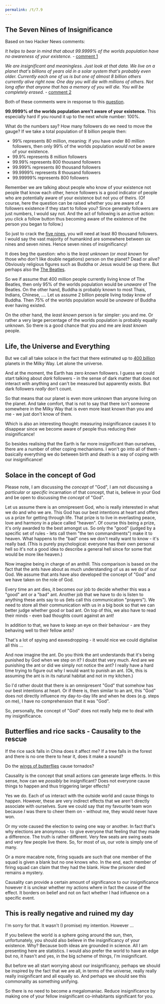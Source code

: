 ```yaml
---
permalink: /t/7.9
---
```


## The Seven Nines of Insignificance

Based on two Hacker News comments:

*It helps to bear in mind that about 99.9999% of the worlds population have no awareness of your existence.* - [comment 1](https://news.ycombinator.com/item?id=30231627)

*We are insignificant and meaningless. Just look at that data. We live on a planet that's billions of years old in a solar system that's probably even older. Currently each one of us is but one of almost 8 billion others currently alive right now. One day you will die with millions of others. Not long after that anyone that has a memory of you will die. You will be completely erased.* - [comment 2](https://news.ycombinator.com/item?id=30233933)

Both of these comments were in response to this [question](https://news.ycombinator.com/item?id=30230620).

**99.9999% of the worlds population aren't aware of your existence.** This especially hard if you round it up to the next whole number: 100%.

What do the numbers say? How many followers do we need to move the gauge? If we take a total population of 8 billion people then:

- 99% represents 80 million, meaning: if you have under 80 million followers, then only 99% of the worlds population *would not* be aware of your existence.
- 99.9% represents 8 million followers
- 99.99% represents 800 thousand followers
- 99.999% represents 80 thousand followers
- 99.9999% represents 8 thousand followers
- 99.99999% represents 800 followers

Remember we are talking about people who know of your existence not people that know each other, hence followers is a good indicator of people who are potentially aware of your existence but not you of theirs. (Of course, here the question can be raised whether you are aware of a followers existence if they start to follow you? Since generally followers are just numbers, I would say not. And the act of following is an active action: you click a follow button thus becoming aware of the existence of the person you began to follow.)

So just to crack the [five nines](https://en.wikipedia.org/wiki/Five_nines), you will need at least 80 thousand followers. I would say the vast majority of humankind are somewhere between six nines and seven nines. Hence seven nines of insignificancy!

It does beg the question: who is the *least unknown* (or *most known* for those who don't like double negations) person on the planet? Dead or alive? Obviously religious figures such as Buddha or Jesus would be up there. But perhaps also the [The Beatles](https://en.wikipedia.org/wiki/More_popular_than_Jesus).

So we if assume that 400 million people currently living know of The Beatles, then only 95% of the worlds population would be *unaware* of The Beatles. On the other hand, Buddha is probably known to most Thais, Indians, Chinese, .... Let us assume 2 billion people living today know of Buddha. Then 75% of the worlds population would be *unaware* of Buddha ever having existed.

On the other hand, the *least known* person is far simpler: you and me. Or rather a very large percentage of the worlds population is probably equally unknown. So there is a good chance that you and me are *least known* people.

## Life, the Universe and Everything

But we call all take solace in the fact that there estimated up to [400 billion](https://skiesandscopes.com/how-many-planets/) planets in the Milky Way. Let alone the universe.

And at the moment, the Earth has zero *known* followers. I guess we could start talking about *dark* followers - in the sense of dark matter that does not interact with anything and can't be measured but apparently exists. But dark followers *really* don't count.

So that means that our planet is even more unknown than anyone living on the planet. And take comfort, that is not to say that there isn't someone somewhere in the Milky Way that is even more least known than you and me - we just don't know of them.

Which is also an interesting thought: measuring insignificance causes it to disappear since we become aware of people thus reducing their insignificance!

So besides realising that the Earth is far more insignificant than ourselves, there are a number of other coping mechanisms. I won't go into all of them - basically everything we do between birth and death is a way of coping with our insignificance!

## Solace in the concept of God

Please note, I am discussing the *concept* of "God", I am not discussing a *particular* or *specific* incarnation of that concept, that is, believe in your God and be open to discussing the *concept* of "God".

Let us assume there is an omnipresent God, who is really interested in what we do and who we are. This God has our best intentions at heart and offers us a prize for getting through life. That prize is to live in everlasting peace, love and harmony in a place called "heaven". Of course this being a prize, it's only awarded to the best amongst us. So only the "good" (judged by a specific set of rules - lets call them "the ten commandments") make it to heaven. What happens to the "bad" ones we don't really want to know - it's really bad. (This is purely psychological: everyone has their own personal hell so it's not a good idea to describe a general hell since for some that would be more like heaven.)

Now imagine being in charge of an anthill. This comparison is based on the fact that the ants have about as much understanding of us as we do of our God. We assume that ants have also developed the concept of "God" and we have taken on the role of God.

Every time an ant dies, it becomes our job to decide whether this was a "good" ant or a "bad" ant. Another job that we have to do is listen to anything these ants say to us (lets call this communication "prayers"). We need to store all their communication with us in a big book so that we can better judge whether good or bad ant. On top of this, we also have to read their minds - even bad thoughts count against an ant!

In addition to that, we have to keep an eye on their behaviour - are they behaving well to their fellow ants?

That's a lot of spying and eavesdropping - it would nice we could digitalise all this ...

And now imagine the ant. Do you think the ant understands that it's being punished by God when we step on it? I doubt that very much. And are we punishing the ant or did we simply not notice the ant? I really have a hard time trying to figure out why I would want to punish an ant. (Ok, this is assuming the ant is in its natural habitat and not in my kitchen.)

So I'd rather doubt that there is an omnipresent "God" that somehow has our best intentions at heart. Or if there is, then similar to an ant, this "God" does not directly influence my day-to-day life and when he does (e.g. steps on me), I have no comprehension that it was "God".

So, personally, the concept of "God" does not really help me to deal with my insignificance.

## Butterflies and rice sacks - Causality to the rescue

If the rice sack falls in China does it affect me? If a tree falls in the forest and there is no one there to hear it, does it make a sound?

Do the [wings of butterflies](https://en.wikipedia.org/wiki/Butterfly_effect) cause tornados?

Causality is the concept that small actions can generate large effects. In this sense, how can we *possibly* be insignificant? Does not everyone cause things to happen and thus triggering larger effects?

Yes we do. Each of us interact with the outside world and cause things to happen. However, these are very indirect effects that we aren't directly associate with ourselves. Sure we could say that my favourite team won because *I* was there to cheer them on - without me, they would never have won.

Or my vote caused the election to swing one way or another. In fact that's why elections are anonymous - to give everyone that feeling that they made a difference. The truth is rather different. Very few seats are swing seats and very few people live there. So, for most of us, our vote is simply one of many.

Or a more macabre note, firing squads are such that one member of the squad is given a blank but no one knows who. In the end, each member of firing squad can claim that they had the blank. How the prisoner died remains a mystery.

Causality can provide a certain amount of significance to our insignificance however it is unclear whether my actions where in fact the cause of the effect. It borders on belief and not on fact whether I had influence on a specific event.

## This is really negative and ruined my day

I'm sorry for that. It wasn't (I promise) my intention. However ...

If you believe the world is a sphere going around the sun, then, unfortunately, you should also believe in the insignificancy of your existence. Why? Because both ideas are grounded in science. All I am presenting here are statistics. I would also prefer the world to have an edge but no, it hasn't and yes, in the big scheme of things, I'm insignificant.

But before we all start worrying about our insignificancy, perhaps we should be inspired by the fact that we are all, in terms of the universe, really really really insignificant and all equally so. And perhaps we should see this commonality as something unifying.

So there is no need to become a megalomaniac. Reduce insignificance by making one of your fellow insignificant co-inhabitants significant for you.
